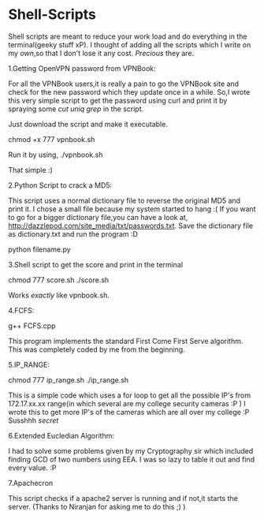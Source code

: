 Shell-Scripts
=============

Shell scripts are meant to reduce your work load and do everything in the terminal(geeky stuff xP). I thought of adding all the scripts which I write on my *own*,so that I don't lose it any cost. *Precious* they are.


1.Getting OpenVPN password from VPNBook:

For all the VPNBook users,it is really a pain to go the VPNBook site and check for the new password which they update once in a while.
So,I wrote this very simple script to get the password using curl and print it by spraying some *cut* *uniq* *grep* in the script.

Just download the script and make it executable.

chmod +x 777 vpnbook.sh

Run it by using,
./vpnbook.sh

That simple :) 


2.Python Script to crack a MD5:

This script uses a normal dictionary file to reverse the original MD5 and print it.
I chose a small file because my system started to hang :(
If you want to go for a bigger dictionary file,you can have a look at,
http://dazzlepod.com/site_media/txt/passwords.txt.
Save the dictionary file as dictionary.txt and run the program :D

python filename.py


3.Shell script to get the score and print in the terminal

chmod 777 score.sh
./score.sh

Works *exactly* like vpnbook.sh.

4.FCFS:

g++ FCFS.cpp

This program implements the standard First Come First Serve algorithm.
This was completely coded by me from the beginning. 

5.IP_RANGE:

chmod 777 ip_range.sh
./ip_range.sh

This is a simple code which uses a for loop to get all the possible IP's from 172.17.xx.xx range(in which several are my college security cameras :P )
I wrote this to get more IP's of the cameras which are all over my college :P
Susshhh *secret*

6.Extended Eucledian Algorithm:

I had to solve some problems given by my Cryptography sir which included finding GCD of two numbers using EEA. I was so lazy to table it out and find every value. :P

7.Apachecron

This script checks if a apache2 server is running and if not,it starts the server.
(Thanks to Niranjan for asking me to do this ;) )


